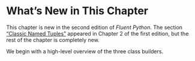 # What’s New in This Chapter

This chapter is new in the second edition of _Fluent Python_. The section [“Classic Named Tuples”](#classic_named_tuples_sec) appeared in Chapter 2 of the first edition, but the rest of the chapter is completely new.

We begin with a high-level overview of the three class builders.